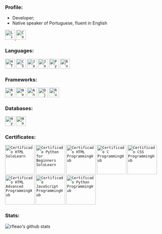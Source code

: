 ### Profile:

- Developer;
- Native speaker of Portuguese, fluent in English


<a href="https://www.linkedin.com/in/rdleao/">
  <code><img alt="LinkedIn" width="32" src="http://www.hyperboreo.com/linkedin.svg" /></code>
</a>

<a href="https://www.codewars.com/users/rleao">
  <code><img alt="CodeWars" width="32" src="http://www.hyperboreo.com/codewars.svg" /></code>
</a>

### Languages:

<code><img height="32" src="http://www.hyperboreo.com/html5.svg" alt="HTML5"/></code>
<code><img height="32" src="http://www.hyperboreo.com/css3.svg" alt="CSS3"/></code>
<code><img height="32" src="http://www.hyperboreo.com/javascript.svg" alt="JavaScript"/></code>
<code><img height="32" src="http://www.hyperboreo.com/java.svg" alt="Java"/></code>
<code><img height="32" src="http://www.hyperboreo.com/python.svg" alt="Pyhon"/></code>
<code><img height="32" src="http://www.hyperboreo.com/ruby.png" alt="Ruby"/></code>

### Frameworks:

<code><img height="32" src="http://www.hyperboreo.com/react.png" alt="React"/></code>
<code><img height="32" src="http://www.hyperboreo.com/node.svg" alt="Node"/></code>
<code><img height="32" src="http://www.hyperboreo.com/angular.svg" alt="Angular"/></code>
<code><img height="32" src="http://www.hyperboreo.com/django.svg" alt="Django"/></code>
<code><img height="32" src="http://www.hyperboreo.com/rubyonrails.svg" alt="Ruby On Rails"/></code>

### Databases:

<code><img height="32" src="http://www.hyperboreo.com/mysql.svg" alt="MySQL"/></code>
<code><img height="32" src="http://www.hyperboreo.com/mongodb.svg" alt="MongoDB"/></code>

### Certificates:

<code><img height="96" src="http://www.hyperboreo.com/SoloLearn - HTML.png" alt="Certificado HTML SoloLearn"/></code>
<code><img height="96" src="http://www.hyperboreo.com/SoloLearn - Python for Beginners.png" alt="Certificado Python for Beginners SoloLearn"/></code>
<code><img height="96" src="http://www.hyperboreo.com/ProgrammingHub - HTML.png" alt="Certificado HTML ProgrammingHub"/></code>
<code><img height="96" src="http://www.hyperboreo.com/ProgrammingHub - C.png" alt="Certificado C ProgrammingHub"/></code>
<code><img height="96" src="http://www.hyperboreo.com/ProgrammingHub - CSS.png" alt="Certificado CSS ProgrammingHub"/></code>
<code><img height="96" src="http://www.hyperboreo.com/ProgrammingHub - HTML Advanced.png" alt="Certificado HTML Advanced ProgrammingHub"/></code>
<code><img height="96" src="http://www.hyperboreo.com/ProgrammingHub - JavaScript.png" alt="Certificado JavaScript ProgrammingHub"/></code>
<code><img height="96" src="http://www.hyperboreo.com/ProgrammingHub - Python.png" alt="Certificado Python ProgrammingHub"/></code>

### Stats:

<p align=left">
  <img src="https://github-readme-stats.vercel.app/api?username=rfleao&show_icons=true&theme=react" alt="rfleao's github stats" />
</p>
